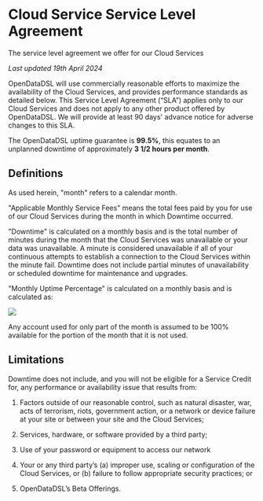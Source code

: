 Cloud Service Service Level Agreement
=====================================================

The service level agreement we offer for our Cloud Services

_Last updated 19th April 2024_

OpenDataDSL will use commercially reasonable efforts to maximize the availability of the Cloud Services, and provides performance standards as detailed below. This Service Level Agreement (“SLA”) applies only to our Cloud Services and does not apply to any other product offered by OpenDataDSL. We will provide at least 90 days' advance notice for adverse changes to this SLA.

The OpenDataDSL uptime guarantee is **99.5%**, this equates to an unplanned downtime of approximately **3 1/2 hours per month**.

## Definitions

As used herein, "month" refers to a calendar month.

"Applicable Monthly Service Fees" means the total fees paid by you for use of our Cloud Services during the month in which Downtime occurred.

"Downtime" is calculated on a monthly basis and is the total number of minutes during the month that the Cloud Services was unavailable or your data was unavailable. A minute is considered unavailable if all of your continuous attempts to establish a connection to the Cloud Services within the minute fail. Downtime does not include partial minutes of unavailability or scheduled downtime for maintenance and upgrades.

"Monthly Uptime Percentage" is calculated on a monthly basis and is calculated as:

![](https://webassets.mongodb.com/_com_assets/cms/MonthlyUptimePercentage-iz6exkml6o.png)

Any account used for only part of the month is assumed to be 100% available for the portion of the month that it is not used.

## Limitations

Downtime does not include, and you will not be eligible for a Service Credit for, any performance or availability issue that results from:

1.  Factors outside of our reasonable control, such as natural disaster, war, acts of terrorism, riots, government action, or a network or device failure at your site or between your site and the Cloud Services;
    
2.  Services, hardware, or software provided by a third party;
    
3.  Use of your password or equipment to access our network
    
4.  Your or any third party’s (a) improper use, scaling or configuration of the Cloud Services, or (b) failure to follow appropriate security practices; or
    
5.  OpenDataDSL’s Beta Offerings.
    
